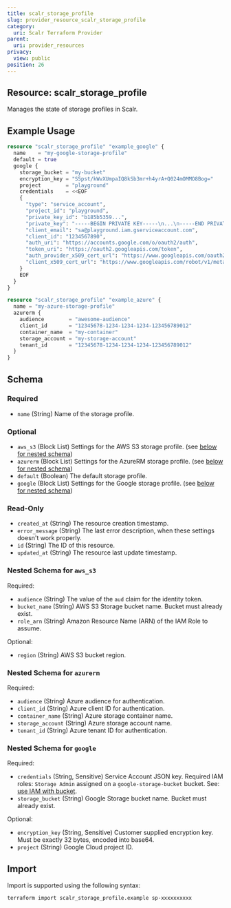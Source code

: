 ```yaml
---
title: scalr_storage_profile
slug: provider_resource_scalr_storage_profile
category:
  uri: Scalr Terraform Provider
parent:
  uri: provider_resources
privacy:
  view: public
position: 26
---
```

## Resource: scalr_storage_profile

Manages the state of storage profiles in Scalr.

## Example Usage

```terraform
resource "scalr_storage_profile" "example_google" {
  name    = "my-google-storage-profile"
  default = true
  google {
    storage_bucket = "my-bucket"
    encryption_key = "S5pst/kWvXUmpaIQ8kSb3mr+h4yrA+Q024mOMMO8Bog="
    project        = "playground"
    credentials    = <<EOF
    {
      "type": "service_account",
      "project_id": "playground",
      "private_key_id": "b185b5359...",
      "private_key": "-----BEGIN PRIVATE KEY-----\n...\n-----END PRIVATE KEY-----\n",
      "client_email": "sa@playground.iam.gserviceaccount.com",
      "client_id": "1234567890",
      "auth_uri": "https://accounts.google.com/o/oauth2/auth",
      "token_uri": "https://oauth2.googleapis.com/token",
      "auth_provider_x509_cert_url": "https://www.googleapis.com/oauth2/v1/certs",
      "client_x509_cert_url": "https://www.googleapis.com/robot/v1/metadata/x509/sa%40playground.iam.gserviceaccount.com"
    }
    EOF
  }
}

resource "scalr_storage_profile" "example_azure" {
  name = "my-azure-storage-profile"
  azurerm {
    audience        = "awesome-audience"
    client_id       = "12345678-1234-1234-1234-123456789012"
    container_name  = "my-container"
    storage_account = "my-storage-account"
    tenant_id       = "12345678-1234-1234-1234-123456789012"
  }
}
```

<!-- schema generated by tfplugindocs -->
## Schema

### Required

- `name` (String) Name of the storage profile.

### Optional

- `aws_s3` (Block List) Settings for the AWS S3 storage profile. (see [below for nested schema](#nestedblock--aws_s3))
- `azurerm` (Block List) Settings for the AzureRM storage profile. (see [below for nested schema](#nestedblock--azurerm))
- `default` (Boolean) The default storage profile.
- `google` (Block List) Settings for the Google storage profile. (see [below for nested schema](#nestedblock--google))

### Read-Only

- `created_at` (String) The resource creation timestamp.
- `error_message` (String) The last error description, when these settings doesn't work properly.
- `id` (String) The ID of this resource.
- `updated_at` (String) The resource last update timestamp.

<a id="nestedblock--aws_s3"></a>
### Nested Schema for `aws_s3`

Required:

- `audience` (String) The value of the `aud` claim for the identity token.
- `bucket_name` (String) AWS S3 Storage bucket name. Bucket must already exist.
- `role_arn` (String) Amazon Resource Name (ARN) of the IAM Role to assume.

Optional:

- `region` (String) AWS S3 bucket region.


<a id="nestedblock--azurerm"></a>
### Nested Schema for `azurerm`

Required:

- `audience` (String) Azure audience for authentication.
- `client_id` (String) Azure client ID for authentication.
- `container_name` (String) Azure storage container name.
- `storage_account` (String) Azure storage account name.
- `tenant_id` (String) Azure tenant ID for authentication.


<a id="nestedblock--google"></a>
### Nested Schema for `google`

Required:

- `credentials` (String, Sensitive) Service Account JSON key. Required IAM roles: `Storage Admin` assigned on a `google-storage-bucket` bucket. See: [use IAM with bucket](https://cloud.google.com/storage/docs/access-control/using-iam-permissions#bucket-iam).
- `storage_bucket` (String) Google Storage bucket name. Bucket must already exist.

Optional:

- `encryption_key` (String, Sensitive) Customer supplied encryption key. Must be exactly 32 bytes, encoded into base64.
- `project` (String) Google Cloud project ID.

## Import

Import is supported using the following syntax:

```shell
terraform import scalr_storage_profile.example sp-xxxxxxxxxx
```
